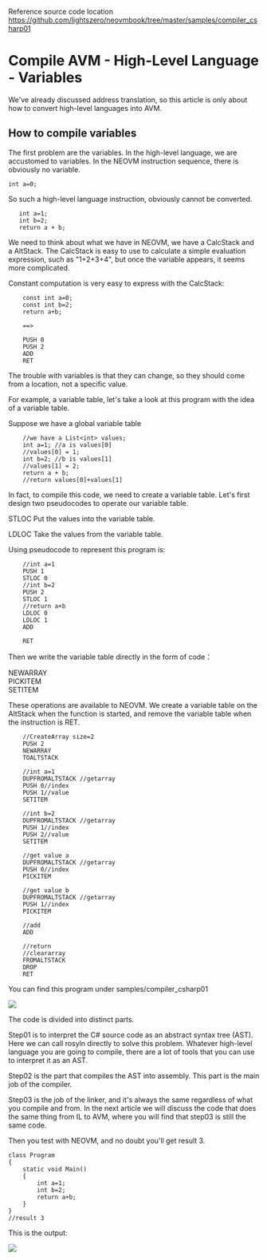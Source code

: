 Reference source code location  
https://github.com/lightszero/neovmbook/tree/master/samples/compiler_csharp01

# Compile AVM - High-Level Language - Variables

We've already discussed address translation, so this article is only about how to convert high-level languages into AVM.

## How to compile variables

The first problem are the variables. In the high-level language, we are accustomed to variables. In the NEOVM instruction sequence, there is obviously no variable.

```
int a=0;
```

So such a high-level language instruction, obviously cannot be converted.

```
   int a=1;
   int b=2;
   return a + b;
```

We need to think about what we have in NEOVM, we have a CalcStack and a AltStack.
The CalcStack is easy to use to calculate a simple evaluation expression, such as "1+2+3+4", but once the variable appears, it seems more complicated.


Constant computation is very easy to express with the CalcStack:
```
    const int a=0;
    const int b=2;
    return a+b;

    ==>

    PUSH 0
    PUSH 2
    ADD
    RET
```
The trouble with variables is that they can change, so they should come from a location, not a specific value.

For example, a variable table, let's take a look at this program with the idea of a variable table.

Suppose we have a global variable table
```
    //we have a List<int> values;
    int a=1; //a is values[0]
    //values[0] = 1;
    int b=2; //b is values[1]
    //values[1] = 2;
    return a + b;
    //return values[0]+values[1]
```

In fact, to compile this code, we need to create a variable table.
Let's first design two pseudocodes to operate our variable table.

STLOC  Put the values into the variable table.

LDLOC  Take the values from the variable table.

Using pseudocode to represent this program is:
```
    //int a=1
    PUSH 1
    STLOC 0
    //int b=2
    PUSH 2
    STLOC 1
    //return a+b
    LDLOC 0
    LDLOC 1
    ADD

    RET
```

Then we write the variable table directly in the form of code：

NEWARRAY  
PICKITEM  
SETITEM  

These operations are available to NEOVM. We create a variable table on the AltStack when the function is started, and remove the variable table when the instruction is RET.

```
    //CreateArray size=2
    PUSH 2
    NEWARRAY
    TOALTSTACK

    //int a=1
    DUPFROMALTSTACK //getarray
    PUSH 0//index
    PUSH 1//value
    SETITEM

    //int b=2
    DUPFROMALTSTACK //getarray
    PUSH 1//index
    PUSH 2//value
    SETITEM

    //get value a
    DUPFROMALTSTACK //getarray
    PUSH 0//index
    PICKITEM

    //get value b
    DUPFROMALTSTACK //getarray
    PUSH 1//index
    PICKITEM

    //add
    ADD

    //return
    //cleararray
    FROMALTSTACK
    DROP
    RET
```

You can find this program under samples/compiler_csharp01


![](../imgs/compiler06.png)

The code is divided into distinct parts.

Step01 is to interpret the C# source code as an abstract syntax tree (AST). Here we can call rosyln directly to solve this problem. Whatever high-level language you are going to compile, there are a lot of tools that you can use to interpret it as an AST.

Step02 is the part that compiles the AST into assembly. This part is the main job of the compiler.

Step03 is the job of the linker, and it's always the same regardless of what you compile and from.
In the next article we will discuss the code that does the same thing from IL to AVM, where you will find that step03 is still the same code.

Then you test with NEOVM, and no doubt you'll get result 3.

```
class Program
{
    static void Main()
    {
        int a=1;
        int b=2;
        return a+b;
    }
}
//result 3
```

This is the output:

![](../imgs/compiler05.png)
